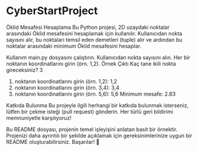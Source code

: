 # CyberStartProject

Öklid Mesafesi Hesaplama
Bu Python projesi, 2D uzaydaki noktalar arasındaki Öklid mesafesini hesaplamak için kullanılır. Kullanıcıdan nokta sayısını alır, bu noktaları temsil eden demetleri (tuple) alır ve ardından bu noktalar arasındaki minimum Öklid mesafesini hesaplar.

Kullanım
main.py dosyasını çalıştırın.
Kullanıcıdan nokta sayısını alın.
Her bir noktanın koordinatlarını girin (örn. 1,2).
Örnek Çıktı
Kaç tane ikili nokta gireceksiniz? 3
1. noktanın koordinatlarını girin (örn. 1,2): 1,2
2. noktanın koordinatlarını girin (örn. 3,4): 3,4
3. noktanın koordinatlarını girin (örn. 5,6): 5,6
Minimum mesafe: 2.83

Katkıda Bulunma
Bu projeyle ilgili herhangi bir katkıda bulunmak isterseniz, lütfen bir çekme isteği (pull request) gönderin. Her türlü geri bildirimi memnuniyetle karşılıyoruz!

Bu README dosyası, projenin temel işleyişini anlatan basit bir örnektir. Projenizi daha ayrıntılı bir şekilde açıklamak için gereksinimlerinize uygun bir README oluşturabilirsiniz. Başarılar! 🚀
